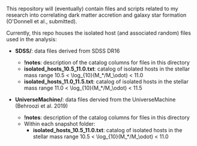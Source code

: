 This repository will (eventually) contain files and scripts related to my research into correlating dark matter accretion and galaxy star formation (O'Donnell et al., submitted).

Currently, this repo houses the isolated host (and associated random) files used in the analysis:
* **SDSS/**: data files derived from SDSS DR16
  * **!notes**: description of the catalog columns for files in this directory
  * **isolated_hosts_10.5_11.0.txt**: catalog of isolated hosts in the stellar mass range 10.5 < \log_{10}(M_*/M_\odot) < 11.0
  * **isolated_hosts_11.0_11.5.txt**: catalog of isolated hosts in the stellar mass range 11.0 < \log_{10}(M_*/M_\odot) < 11.5
  <!--* **isolated_hosts_10.5_11.0.txt**: catalog of isolated hosts in the stellar mass range ![equation](https://latex.codecogs.com/gif.latex?10.5%20%3C%20%5Clog_%7B10%7D%28M_*/M_%5Codot%29%20%3C%2011.0)-->
  <!--* **isolated_hosts_11.0_11.5.txt**: catalog of isolated hosts in the stellar mass range ![equation](https://latex.codecogs.com/gif.latex?11.0%20%3C%20%5Clog_%7B10%7D%28M_*/M_%5Codot%29%20%3C%2011.5)-->

* **UniverseMachine/**: data files dervied from the UniverseMachine (Behroozi et al. 2019)
  * **!notes**: description of the catalog columns for files in this directory
  * Within each snapshot folder:
    * **isolated_hosts_10.5_11.0.txt**: catalog of isolated hosts in the stellar mass range 10.5 < \log_{10}(M_*/M_\odot) < 11.0
  
  